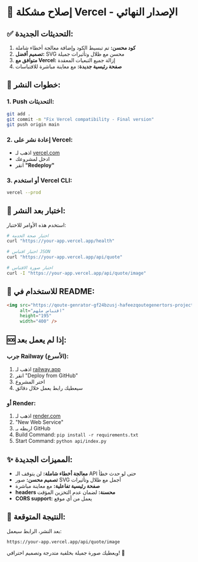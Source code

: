 # 🚀 إصلاح مشكلة Vercel - الإصدار النهائي

## ✅ التحديثات الجديدة:

1. **كود محسن:** تم تبسيط الكود وإضافة معالجة أخطاء شاملة
2. **تصميم أفضل:** SVG محسن مع ظلال وتأثيرات جميلة
3. **متوافق مع Vercel:** إزالة جميع التبعيات المعقدة
4. **صفحة رئيسية جديدة:** مع معاينة مباشرة للاقتباسات

## 🔧 خطوات النشر:

### 1. Push التحديثات:
```bash
git add .
git commit -m "Fix Vercel compatibility - Final version"
git push origin main
```

### 2. إعادة نشر على Vercel:
- اذهب لـ [vercel.com](https://vercel.com) 
- ادخل لمشروعك
- انقر **"Redeploy"**

### 3. أو استخدم Vercel CLI:
```bash
vercel --prod
```

## 🧪 اختبار بعد النشر:

استخدم هذه الأوامر للاختبار:

```bash
# اختبار صحة الخدمة
curl "https://your-app.vercel.app/health"

# اختبار اقتباس JSON
curl "https://your-app.vercel.app/api/quote"

# اختبار صورة الاقتباس
curl -I "https://your-app.vercel.app/api/quote/image"
```

## 🎯 للاستخدام في README:

```html
<img src="https://qoute-genrator-gf24bzusj-hafeezqoutegenertors-projects.vercel.app/api/quote/image" 
     alt="اقتباس ملهم" 
     height="195" 
     width="400" />
```

## 🆘 إذا لم يعمل بعد:

### جرب Railway (الأسرع):
1. اذهب لـ [railway.app](https://railway.app)
2. انقر "Deploy from GitHub"
3. اختر المشروع
4. سيعطيك رابط يعمل خلال دقائق

### أو Render:
1. اذهب لـ [render.com](https://render.com)
2. "New Web Service"
3. اربطه بـ GitHub
4. Build Command: `pip install -r requirements.txt`
5. Start Command: `python api/index.py`

## ✨ المميزات الجديدة:

- **معالجة أخطاء شاملة:** لن يتوقف الـ API حتى لو حدث خطأ
- **تصميم محسن:** صور SVG أجمل مع ظلال وتأثيرات
- **صفحة رئيسية تفاعلية:** مع معاينة مباشرة
- **headers محسنة:** لضمان عدم التخزين المؤقت
- **CORS support:** يعمل من أي موقع

## 🎉 النتيجة المتوقعة:

بعد النشر، الرابط سيعمل:
```
https://your-app.vercel.app/api/quote/image
```

ويعطيك صورة جميلة بخلفية متدرجة وتصميم احترافي! 🌟
